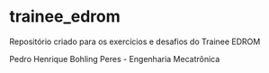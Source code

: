 # trainee_edrom
Repositório criado para os exercícios e desafios do Trainee EDROM

Pedro Henrique Bohling Peres -
Engenharia Mecatrônica
